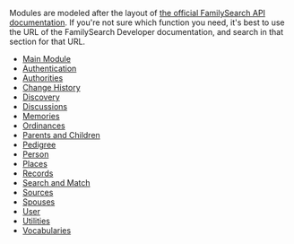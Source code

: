 Modules are modeled after the layout of [the official FamilySearch API documentation](https://familysearch.org/developers/docs/api/resources).
If you're not sure which function you need, it's best to use the URL of the FamilySearch Developer documentation, and search in that section for that URL.

* [Main Module](Main_Module.md)
* [Authentication](Authentication.md)
* [Authorities](Authorities.md)
* [Change History](Change_History.md)
* [Discovery](Discovery.md)
* [Discussions](Discussions.md)
* [Memories](Memories.md)
* [Ordinances](Ordinances.md)
* [Parents and Children](Parents_and_Children.md)
* [Pedigree](Pedigree.md)
* [Person](Person.md)
* [Places](Places.md)
* [Records](Records.md)
* [Search and Match](Search_and_Match.md)
* [Sources](Sources.md)
* [Spouses](Spouses.md)
* [User](User.md)
* [Utilities](Utilities.md)
* [Vocabularies](Vocabularies.md)
